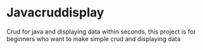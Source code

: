 # Javacruddisplay
Crud for java and displaying data within seconds, this project is for beginners who want to make simple crud and displaying data
